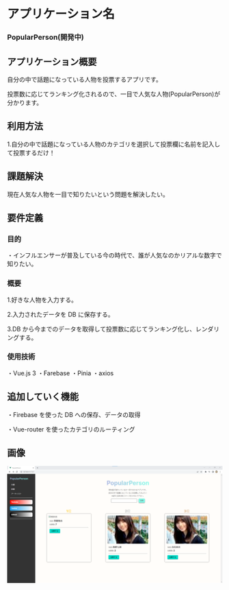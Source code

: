 # アプリケーション名

### PopularPerson(開発中)

## アプリケーション概要

自分の中で話題になっている人物を投票するアプリです。

投票数に応じてランキング化されるので、一目で人気な人物(PopularPerson)が分かります。

## 利用方法

1.自分の中で話題になっている人物のカテゴリを選択して投票欄に名前を記入して投票するだけ！

## 課題解決

現在人気な人物を一目で知りたいという問題を解決したい。

## 要件定義

### 目的

・インフルエンサーが普及している今の時代で、誰が人気なのかリアルな数字で知りたい。

### 概要

1.好きな人物を入力する。

2.入力されたデータを DB に保存する。

3.DB から今までのデータを取得して投票数に応じてランキング化し、レンダリングする。

### 使用技術

・Vue.js 3
・Farebase
・Pinia
・axios

## 追加していく機能

・Firebase を使った DB への保存、データの取得

・Vue-router を使ったカテゴリのルーティング

## 画像

![Alt text](public/images/PopularPerson.png)
